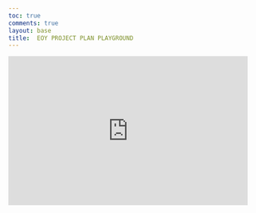 ```yaml
---
toc: true
comments: true
layout: base
title:  EOY PROJECT PLAN PLAYGROUND
---
```


<iframe src="https://docs.google.com/presentation/d/e/2PACX-1vQK5p5TLgGh85hMJo8wVSLCEyTIuQVl2JLnvrAz0_FZ5j_AK4mjX-MGIh6EJS9AGnMxfFpjfVoNjsZW/embed?start=false&loop=false&delayms=10000" frameborder="0" width="480" height="299" allowfullscreen="true" mozallowfullscreen="true" webkitallowfullscreen="true"></iframe>